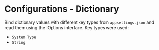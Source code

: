 # Configurations - Dictionary
Bind dictionary values with different key types from `appsettings.json` and read them using the IOptions interface. 
Key types were used: 
- `System.Type` 
- `String`.
